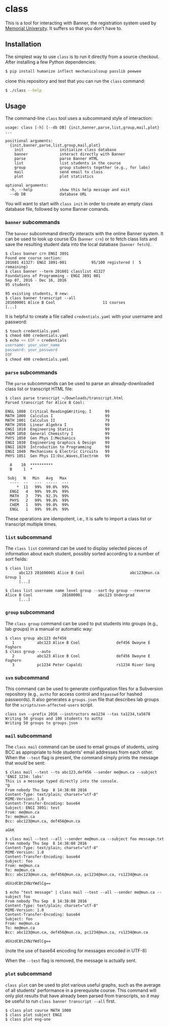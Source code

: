 # class

This is a tool for interacting with Banner, the registration system used by
[Memorial University](http://www.mun.ca).
It suffers so that you don't have to.


## Installation

The simplest way to use `class` is to run it directly from a source checkout.
After installing a few Python dependencies:

```sh
$ pip install humanize inflect mechanicalsoup passlib peewee
```

clone this repository and test that you can run the `class` command:

```sh
$ ./class --help
```


## Usage

The command-line `class` tool uses a subcommand style of interaction:

```
usage: class [-h] [--db DB] {init,banner,parse,list,group,mail,plot} ...

positional arguments:
  {init,banner,parse,list,group,mail,plot}
    init                initialize class database
    banner              interact directly with Banner
    parse               parse Banner HTML
    list                list students in the course
    group               group students together (e.g., for labs)
    mail                send email to class
    plot                plot statistics

optional arguments:
  -h, --help            show this help message and exit
  --db DB               database URL
```

You will want to start with `class init` in order to create an empty class
database file, followed by some Banner comands.


### `banner` subcommands

The `banner` subcommand directly interacts with the online Banner system.
It can be used to look up course IDs (`banner crn`) or to fetch
class lists and save the resulting student data into the local database
(`banner fetch`).

```
$ class banner crn ENGI 3891
Found one course section:
201601 41327: ENGI 3891-001           95/100 registered (  5 remaining)
$ class banner --term 201601 classlist 41327
Foundations of Programming - ENGI 3891 001
Sep 07, 2016 - Dec 16, 2016
95 students

95 existing students, 0 new:
$ class banner transcript --all
201600001 Alice B Cool                     11 courses
[...]
```

It is helpful to create a file called `credentials.yaml` with your
username and password:

```sh
$ touch credentials.yaml
$ chmod 600 credentials.yaml
$ echo << EOF > credentials
username: your_user_name
password: your_password
EOF
$ chmod 400 credentials.yaml
```


### `parse` subcommands

The `parse` subcommands can be used to parse an already-downloaded
class list or transcript HTML file:

```
$ class parse transcript ~/Downloads/transcript.html
Parsed transcript for Alice B Cool:

ENGL 1080  Critical Reading&Writing; I      99
MATH 1000  Calculus I                       99
MATH 1001  Calculus II                      79
MATH 2050  Linear Algebra I                 99
ENGI 1010  Engineering Statics              99
CHEM 1050  General Chemistry I              99
PHYS 1050  Gen Phys I:Mechanics             99
ENGI 1030  Engineering Graphics & Design    99
ENGI 1020  Introduction to Programming      99
ENGI 1040  Mechanisms & Electric Circuits   99
PHYS 1051  Gen Phys II:Osc,Waves,Electrom   99

  A    10  **********
  B     1  *

 Subj   N   Min   Avg   Max
  ----  --   ---  -----  ---
     *  11   99%  99.0%  99%
  ENGI   4   99%  99.0%  99%
  MATH   3   79%  92.3%  99%
  PHYS   2   99%  99.0%  99%
  CHEM   1   99%  99.0%  99%
  ENGL   1   99%  99.0%  99%
```

These operations are idempotent, i.e., it is safe to import a class list or
transcript multiple times.


### `list` subcommand

The `class list` command can be used to display selected pieces of information
about each student, possibly sorted according to a number of sort fields:

```
$ class list
      abc123 201600001 Alice B Cool                    abc123@mun.ca Group 1 
      [...]

$ class list username name level group --sort-by group --reverse
Alice B Cool             201600001       abc123 Undergrad
      [...]
```


### `group` subcommand

The `class group` command can be used to put students into groups
(e.g., lab groups) in a manual or automatic way:

```
$ class group abc123 def456
   1          abc123 Alice B Cool                def456 Dwayne E Foghorn
$ class group --auto
   2          abc123 Alice B Cool                def456 Dwayne E Foghorn
   3          pc1234 Peter Capaldi               rs1234 River Song
```


### `svn` subcommand

This command can be used to generate configuration files for a Subversion
repository (e.g., `authz` for access control and `htpasswd` for hashed
passwords).
It also generates a `groups.json` file that describes lab groups for the
`scripts/svn-affected-users` script.

```
class svn --prefix 2016 --instructors me1234 --tas ta1234,ta5678
Writing 50 groups and 100 students to authz
Writing 50 groups to groups.json
```


### `mail` subcommand

The `class mail` command can be used to email groups of students, using BCC as
appropriate to hide students' email addresses from each other.
When the `--test` flag is present, the command simply prints the message
that *would* be sent:

```
$ class mail --test --to abc123,def456 --sender me@mun.ca --subject 'ENGI 1234: labs'
This is a message typed directly into the console.
^D
From nobody Thu Sep  8 14:38:08 2016
Content-Type: text/plain; charset="utf-8"
MIME-Version: 1.0
Content-Transfer-Encoding: base64
Subject: ENGI 3891: test
From: me@mun.ca
To: me@mun.ca
Bcc: abc123@mun.ca, def456@mun.ca

aGkK
```

```
$ class mail --test --all --sender me@mun.ca --subject foo message.txt
From nobody Thu Sep  8 14:38:08 2016
Content-Type: text/plain; charset="utf-8"
MIME-Version: 1.0
Content-Transfer-Encoding: base64
Subject: foo
From: me@mun.ca
To: me@mun.ca
Bcc: abc123@mun.ca, def456@mun.ca, pc1234@mun.ca, rs1234@mun.ca

dGVzdCBtZXNzYWdlCg==
```

```
$ echo "test message" | class mail --test --all --sender me@mun.ca --subject foo
From nobody Thu Sep  8 14:38:08 2016
Content-Type: text/plain; charset="utf-8"
MIME-Version: 1.0
Content-Transfer-Encoding: base64
Subject: foo
From: me@mun.ca
To: me@mun.ca
Bcc: abc123@mun.ca, def456@mun.ca, pc1234@mun.ca, rs1234@mun.ca

dGVzdCBtZXNzYWdlCg==
```

(note the use of base64 encoding for messages encoded in UTF-8)

When the `--test` flag is removed, the message is actually sent.


### `plot` subcommand

`class plot` can be used to plot various useful graphs, such as the average of
all students' performance in a prerequisite course.
This command will only plot results that have already been parsed from
transcripts, so it may be useful to run `class banner transcript --all` first.

```
$ class plot course MATH 1000
$ class plot subject ENGI
$ class plot eng-one
```
